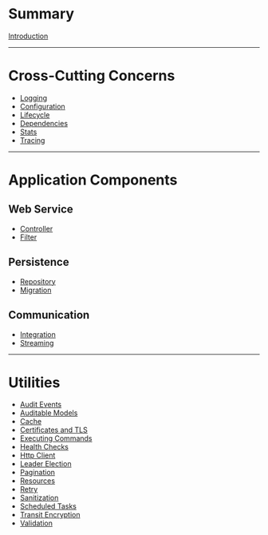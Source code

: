 # Summary

[Introduction](README.md)

---

# Cross-Cutting Concerns
- [Logging](log/README.md)
- [Configuration](config/README.md)
- [Lifecycle](app/README.md)
- [Dependencies](app/context.md)
- [Stats](stats/README.md)
- [Tracing](trace/README.md)

---

# Application Components
## Web Service 
- [Controller](webservice/controller.md)
- [Filter]()
## Persistence
- [Repository](sqldb/repository.md)
- [Migration]()
## Communication
- [Integration]()
- [Streaming]()

---

# Utilities

- [Audit Events]()
- [Auditable Models]()
- [Cache](cache/lru/README.md)
- [Certificates and TLS](certificate/README.md)
- [Executing Commands]()
- [Health Checks]()
- [Http Client]()
- [Leader Election]()
- [Pagination]()
- [Resources](resource/README.md)
- [Retry]()
- [Sanitization](sanitize/README.md)
- [Scheduled Tasks](scheduled/README.md)
- [Transit Encryption](transit/README.md)
- [Validation]()
